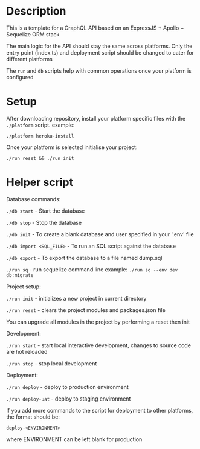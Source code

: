 # Description

This is a template for a GraphQL API based on an ExpressJS + Apollo + Sequelize ORM stack

The main logic for the API should stay the same across platforms.
Only the entry point (index.ts) and deployment script should be changed to cater for different platforms

The `run` and `db` scripts help with common operations once your platform is configured

# Setup

After downloading repository, install your platform specific files with the `./platform` script.
example:

`./platform heroku-install`

Once your platform is selected initialise your project:

`./run reset && ./run init`


# Helper script

Database commands:

`./db start` - Start the database

`./db stop` - Stop the database

`./db init` - To create a blank database and user specified in your '.env' file

`./db import <SQL_FILE>` - To run an SQL script against the database

`./db export` - To export the database to a file named dump.sql

`./run sq` - run sequelize command line example: `./run sq --env dev db:migrate`

Project setup:

`./run init` - initializes a new project in current directory

`./run reset` - clears the project modules and packages.json file

You can upgrade all modules in the project by performing a reset then init

Development:

`./run start` - start local interactive development, changes to source code are hot reloaded

`./run stop` - stop local development

Deployment:

`./run deploy` - deploy to production environment

`./run deploy-uat` - deploy to staging environment

If you add more commands to the script for deployment to other platforms, the format should be:

`deploy-<ENVIRONMENT>`

where ENVIRONMENT can be left blank for production
